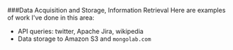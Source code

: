 ###Data Acquisition and Storage, Information Retrieval
Here are examples of work I've done in this area: 
* API queries: twitter, Apache Jira, wikipedia
* Data storage to Amazon S3 and `mongolab.com`

